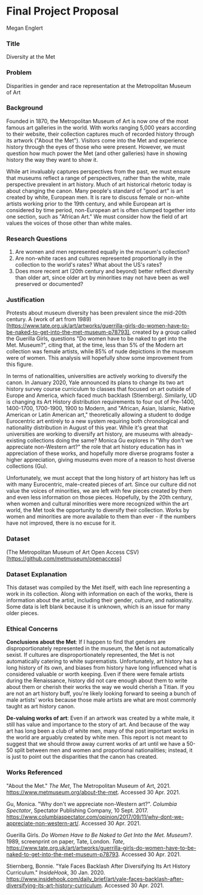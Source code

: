 # Final Project Proposal 
Megan Englert

### Title
Diversity at the Met

### Problem
Disparities in gender and race representation at the Metropolitan Museum of Art

### Background
Founded in 1870, the Metropolitan Museum of Art is now one of the most famous art galleries in the world. With works ranging 5,000 years according to their website, their collection captures much of recorded history through its artwork ("About the Met"). Visitors come into the Met and experience history through the eyes of those who were present. However, we must question how much power the Met (and other galleries) have in showing history the way they want to show it.

While art invaluably captures perspectives from the past, we must ensure that museums reflect a range of perspectives, rather than the white, male perspective prevalent in art history. Much of art historical rhetoric today is about changing the canon. Many people's standard of "good art" is art created by white, European men. It is rare to discuss female or non-white artists working prior to the 19th century, and while European art is considered by time period, non-European art is often clumped together into one section, such as "African Art." We must consider how the field of art values the voices of those other than white males.

### Research Questions
1. Are women and men represented equally in the museum's collection?
2. Are non-white races and cultures represented proportionally in the collection to the world's rates? What about the US's rates?
3. Does more recent art (20th century and beyond) better reflect diversity than older art, since older art by minorities may not have been as well preserved or documented?

### Justification
Protests about museum diversity has been prevalent since the mid-20th century. A (work of art from 1989)[https://www.tate.org.uk/art/artworks/guerrilla-girls-do-women-have-to-be-naked-to-get-into-the-met-museum-p78793], created by a group called the Guerilla Girls, questions "Do women have to be naked to get into the Met. Museum?", citing that, at the time, less than 5% of the Modern art collection was female artists, while 85% of nude depictions in the museum were of women. This analysis will hopefully show some improvement from this figure. 

In terms of nationalities, universities are actively working to diversify the canon. In January 2020, Yale announced its plans to change its two art history survey course curriculum to classes that focused on art outside of Europe and America, which faced much backlash (Stiernberg). Similarly, UD is changing its Art History distribution requirements to four out of Pre-1400, 1400-1700, 1700-1900, 1900 to Modern, and "African, Asian, Islamic, Native American or Latin American art," theoretically allowing a student to dodge Eurocentric art entirely to a new system requiring both chronological and nationality distribution in August of this year. While it's great that universities are working to diversify art history, are museums with already-existing collections doing the same? Monica Gu explores in "Why don't we appreciate non-Western art?" the role that art history education has in appreciation of these works, and hopefully more diverse programs foster a higher appreciation, giving museums even more of a reason to host diverse collections (Gu).

Unfortunately, we must accept that the long history of art history has left us with many Eurocentric, male-created pieces of art. Since our culture did not value the voices of minorities, we are left with few pieces created by them and even less information on those pieces. Hopefully, by the 20th century, when women and cultural minorities were more recognized within the art world, the Met took the opportunity to diversify their collection. Works by women and minorities are more available to them than ever - if the numbers have not improved, there is no excuse for it.

### Dataset
(The Metropolitan Museum of Art Open Access CSV)[https://github.com/metmuseum/openaccess]

### Dataset Explanation
This dataset was compiled by the Met itself, with each line representing a work in its collection. Along with information on each of the works, there is information about the artist, including their gender, culture, and nationality. Some data is left blank because it is unknown, which is an issue for many older pieces.

### Ethical Concerns
**Conclusions about the Met**: If I happen to find that genders are disproportionately represented in the museum, the Met is not automatically sexist. If cultures are disproportionately represented, the Met is not automatically catering to white suprematists. Unfortunately, art history has a long history of its own, and biases from history have long influenced what is considered valuable or worth keeping. Even if there were female artists during the Renaissance, history did not care enough about them to write about them or cherish their works the way we would cherish a Titian. If you are not an art history buff, you're likely looking forward to seeing a bunch of male artists' works because those male artists are what are most commonly taught as art history canon.

**De-valuing works of art**: Even if an artwork was created by a white male, it still has value and importance to the story of art. And because of the way art has long been a club of white men, many of the post important works in the world are arguably created by white men. This report is not meant to suggest that we should throw away current works of art until we have a 50-50 split between men and women and proportional nationalities; instead, it is just to point out the disparities that the canon has created.


### Works Referenced
"About the Met." *The Met*, The Metropolitan Museum of Art, 2021. https://www.metmuseum.org/about-the-met. Accessed 30 Apr. 2021.

Gu, Monica. "Why don't we appreciate non-Western art?". *Columbia Spectator*, Spectator Publishing Company, 10 Sept. 2017. https://www.columbiaspectator.com/opinion/2017/09/11/why-dont-we-appreciate-non-western-art/. Accessed 30 Apr. 2021.

Guerilla Girls. *Do Women Have to Be Naked to Get Into the Met. Museum?*. 1989, screenprint on paper, Tate, London. *Tate*, https://www.tate.org.uk/art/artworks/guerrilla-girls-do-women-have-to-be-naked-to-get-into-the-met-museum-p78793. Accessed 30 Apr. 2021. 

Stiernberg, Bonnie. "Yale Faces Backlash After Diversifying Its Art History Curriculum." *InsideHook*, 30 Jan. 2020. https://www.insidehook.com/daily_brief/art/yale-faces-backlash-after-diversifying-its-art-history-curriculum. Accessed 30 Apr. 2021.